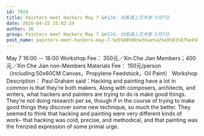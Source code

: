```yaml
---
id: 7924
title: Painters meet Hackers May 7 &#124; 创客遇上艺术家 5月7日
date: 2016-04-15 15:02:34
author: 36
group: Painters meet Hackers May 7 &#124; 创客遇上艺术家 5月7日
post_name: painters-meet-hackers-may-7-%e5%88%9b%e5%ae%a2%e9%81%87%e4%b8%8a%e8%89%ba%e6%9c%af%e5%ae%b6-5%e6%9c%887%e6%97%a5
---
```


May 7 16:00 － 18:00 Workshop Fee： 350元／Xin Che Jian Members；400元／Xin Che Jian non-Members Materials Fee： 150元/person（including:50x60CM Canvas，Propylene Feedstock，Oil Paint） Workshop Description： Paul Graham said：Hacking and painting have a lot in common is that they’re both makers. Along with composers, architects, and writers, what hackers and painters are trying to do is make good things. They’re not doing research per se, though if in the course of trying to make good things they discover some new technique, so much the better. They seemed to think that hacking and painting were very different kinds of work– that hacking was cold, precise, and methodical, and that painting was the frenzied expression of some primal urge.